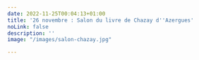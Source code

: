 ```yaml
---
date: 2022-11-25T00:04:13+01:00
title: '26 novembre : Salon du livre de Chazay d''Azergues'
noLink: false
description: ''
image: "/images/salon-chazay.jpg"

---
```

